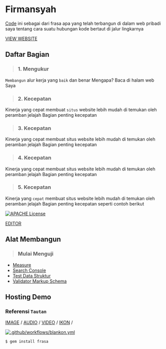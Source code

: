 # Firmansyah
[Code](https://firmansyahbio.github.io/home.html) ini sebagai dari frasa apa yang telah terbangun di dalam web pribadi saya tentang cara suatu hubungan kode bertaut di jalur lingkarnya<br/>

[VIEW WEBSITE](https://firmansyahbio.blogspot.com)
## Daftar Bagian
>### 1. Mengukur
`Membangun` alur kerja yang `baik` dan benar Mengapa?
Baca di halam web Saya 
>### 2. Kecepatan
Kinerja yang cepat membuat `situs` website lebih mudah di temukan oleh peramban jelajah Bagian penting kecepatan
>### 3. Kecepatan
Kinerja yang cepat membuat situs website lebih mudah di temukan oleh peramban jelajah Bagian penting kecepatan
>### 4. Kecepatan
Kinerja yang cepat membuat situs website lebih mudah di temukan oleh peramban jelajah Bagian penting kecepatan 
>### 5. Kecepatan
Kinerja yang `cepat` membuat situs website lebih mudah di temukan oleh peramban jelajah Bagian penting kecepatan seperti contoh berikut

<a href="https://github.com/Firmansyahbio/code/blob/main/LICENSE">
  <img src="https://img.shields.io/badge/License-MIT-brightgreen.svg?style=flat-square" alt="APACHE License">
 </a>

[ EDITOR](editor.html)<br/>

## Alat Membangun
>### Mulai Menguji 
- [ Measure](https://web.dev/measure/)<br/>
- [ Search Console](https://search.google.com/search-console)<br/>
- [ Test Data Struktur](https://search.google.com/test/rich-results)<br/>
- [ Validator Markup Schema](https://validator.schema.org/)<br/>


## Hosting Demo
### Referensi `Tautan` 
[ IMAGE](https://firmansyahbio.github.io/code/audio.mp3) /
[ AUDIO](https://firmansyahbio.github.io/code/audio.mp3) /
[ VIDEO](https://firmansyahbio.github.io/code/video.mp4) /
[ IKON](https://firmansyahbio.github.io/code/video.mp4) /

[![.github/workflows/blankon.yml](https://github.com/Firmansyahbio/code/actions/workflows/blankon.yml/badge.svg?event=public)](https://github.com/Firmansyahbio/frasa.github.io/actions/workflows/blankon.yml)


```bash
$ gem install frasa
```
